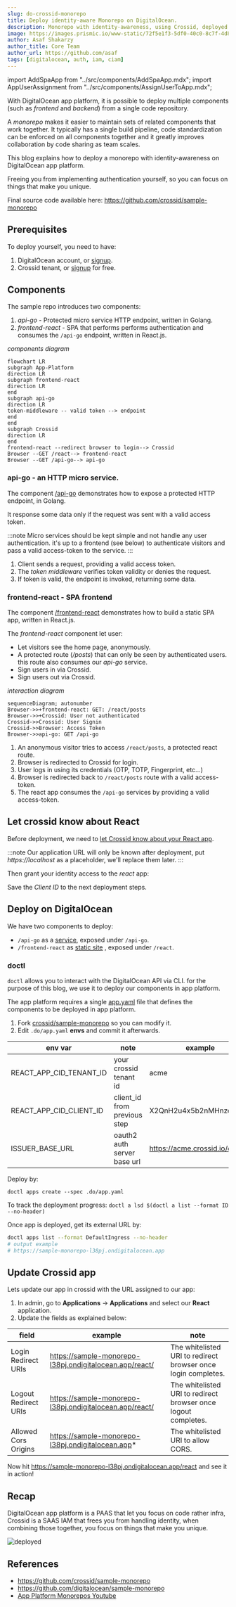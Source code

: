 ```yaml
---
slug: do-crossid-monorepo
title: Deploy identity-aware Monorepo on DigitalOcean.
description: Monorepo with identity-awareness, using Crossid, deployed on DigitalOcean app platform.
image: https://images.prismic.io/www-static/72f5e1f3-5df0-40c0-8c7f-4d85f3ec0c92_AP-blog-banner.png?auto=compress,format
author: Asaf Shakarzy
author_title: Core Team
author_url: https://github.com/asaf
tags: [digitalocean, auth, iam, ciam]
---
```


import AddSpaApp from "../src/components/AddSpaApp.mdx";
import AppUserAssignment from "../src/components/AssignUserToApp.mdx";

With DigitalOcean app platform, it is possible to deploy multiple components (such as _frontend_ and _backend_) from a single code repository.

A _monorepo_ makes it easier to maintain sets of related components that work together. It typically has a single build pipeline, code standardization can be enforced on all components together and it greatly improves collaboration by code sharing as team scales.

This blog explains how to deploy a monorepo with identity-awareness on DigitalOcean app platform.

Freeing you from implementing authentication yourself, so you can focus on things that make you unique.

Final source code available here: https://github.com/crossid/sample-monorepo

## Prerequisites

To deploy yourself, you need to have:

1. DigitalOcean account, or [signup](https://cloud.digitalocean.com/registrations/new).
1. Crossid tenant, or [signup](https://www.crossid.io/signup) for free.

## Components

The sample repo introduces two components:

1. _api-go_ - Protected micro service HTTP endpoint, written in Golang.
1. _frontend-react_ - SPA that performs performs authentication and consumes the `/api-go` endpoint, written in React.js.

_components diagram_

```mermaid
flowchart LR
subgraph App-Platform
direction LR
subgraph frontend-react
direction LR
end
subgraph api-go
direction LR
token-middleware -- valid token --> endpoint
end
end
subgraph Crossid
direction LR
end
frontend-react --redirect browser to login--> Crossid
Browser --GET /react--> frontend-react
Browser --GET /api-go--> api-go
```

### api-go - an HTTP micro service.

The component [/api-go](https://github.com/crossid/sample-monorepo/tree/main/api-go) demonstrates how to expose a protected HTTP endpoint, in Golang.

It response some data only if the request was sent with a valid access token.

:::note
Micro services should be kept simple and not handle any user authentication. it's up to a frontend (see below) to authenticate visitors and pass a valid access-token to the service.
:::

1. Client sends a request, providing a valid access token.
1. The _token middleware_ verifies token validity or denies the request.
1. If token is valid, the endpoint is invoked, returning some data.

### frontend-react - SPA frontend

The component [/frontend-react](https://github.com/crossid/sample-monorepo/tree/main/frontend-react) demonstrates how to build a static SPA app, written in React.js.

The _frontend-react_ component let user:

- Let visitors see the home page, anonymously.
- A protected route (_/posts_) that can only be seen by authenticated users. this route also consumes our _api-go_ service.
- Sign users in via Crossid.
- Sign users out via Crossid.

_interaction diagram_

```mermaid
sequenceDiagram; autonumber
Browser->>+frontend-react: GET: /react/posts
Browser->>+Crossid: User not authenticated
Crossid->>Crossid: User Signin
Crossid->>Browser: Access Token
Browser->>api-go: GET /api-go
```

1. An anonymous visitor tries to access `/react/posts`, a protected react route.
1. Browser is redirected to Crossid for login.
1. User logs in using its credentials (OTP, TOTP, Fingerprint, etc...)
1. Browser is redirected back to `/react/posts` route with a valid access-token.
1. The react app consumes the `/api-go` services by providing a valid access-token.

## Let crossid know about React

Before deployment, we need to [let Crossid know about your React app](/docs/guides/howto/add-spa-app).

:::note
Our application URL will only be known after deployment, put _https://localhost_ as a placeholder, we'll replace them later.
:::

<AddSpaApp/>

Then grant your identity access to the _react_ app:

<AppUserAssignment/>

Save the _Client ID_ to the next deployment steps.

## Deploy on DigitalOcean

We have two components to deploy:

- `/api-go` as a [service](https://docs.digitalocean.com/products/app-platform/concepts/service/), exposed under `/api-go`.
- `/frontend-react` as [static site](https://docs.digitalocean.com/products/app-platform/concepts/static-site) , exposed under `/react`.

### doctl

`doctl` allows you to interact with the DigitalOcean API via CLI. for the purpose of this blog, we use it to deploy our components in app platform.

The app platform requires a single [app.yaml](https://github.com/crossid/sample-monorepo/blob/main/.do/app.yaml) file that defines the components to be deployed in app platform.

1. Fork [crossid/sample-monorepo](https://github.com/crossid/sample-monorepo) so you can modify it.
1. Edit `.do/app.yaml` **envs** and commit it afterwards.

| env var                 | note                         | example                        |
| ----------------------- | ---------------------------- | ------------------------------ |
| REACT_APP_CID_TENANT_ID | your crossid tenant id       | acme                           |
| REACT_APP_CID_CLIENT_ID | client_id from previous step | X2QnH2u4x5b2nMHnzqqeN...       |
| ISSUER_BASE_URL         | oauth2 auth server base url  | https://acme.crossid.io/oauth2 |

Deploy by:

`doctl apps create --spec .do/app.yaml`

To track the deployment progress:
`doctl a lsd $(doctl a list --format ID --no-header)`

Once app is deployed, get its external URL by:

```bash
doctl apps list --format DefaultIngress --no-header
# output example
# https://sample-monorepo-l38pj.ondigitalocean.app
```

## Update Crossid app

Lets update our app in crossid with the URL assigned to our app:

1. In admin, go to **Applications** -> **Applications** and select our **React** application.
1. Update the fields as explained below:

| field                | example                                                 | note                                                           |
| -------------------- | ------------------------------------------------------- | -------------------------------------------------------------- |
| Login Redirect URIs  | https://sample-monorepo-l38pj.ondigitalocean.app/react/ | The whitelisted URI to redirect browser once login completes.  |
| Logout Redirect URIs | https://sample-monorepo-l38pj.ondigitalocean.app/react/ | The whitelisted URI to redirect browser once logout completes. |
| Allowed Cors Origins | https://sample-monorepo-l38pj.ondigitalocean.app*       | The whitelisted URI to allow CORS.                             |

Now hit https://sample-monorepo-l38pj.ondigitalocean.app/react and see it in action!

## Recap

DigitalOcean app platform is a PAAS that let you focus on code rather infra, Crossid is a SAAS IAM that frees you from handling identity, when combining those together, you focus on things that make you unique.

![deployed](/img/blog/2021-09-09-do-monorepo_do_deployed.gif)

## References

- https://github.com/crossid/sample-monorepo
- https://github.com/digitalocean/sample-monorepo
- [App Platform Monorepos Youtube](https://www.youtube.com/watch?v=PmFtK01G_A8)
